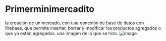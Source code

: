 # Primerminimercadito
la creación de un mercado, con una conexión de base de datos con firebase, que permite insertar, borrar y modificar los productos agregados o que ya estén agregados.
una imagen de lo que se hizo.
![image](https://github.com/user-attachments/assets/31b81fa6-329e-4ab4-9f6e-839d602f9ea1)

